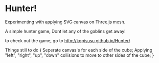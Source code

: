 Hunter!
========
Experimenting with applying SVG canvas on Three.js mesh. 

A simple hunter game, Dont let any of the goblins get away!

to check out the game, go to http://kopisusu.github.io/Hunter/


Things still to do 
  {
    Seperate canvas's for each side of the cube;
    Applying "left", "right", "up", "down" collisions to move to other sides of the cube;
  }
